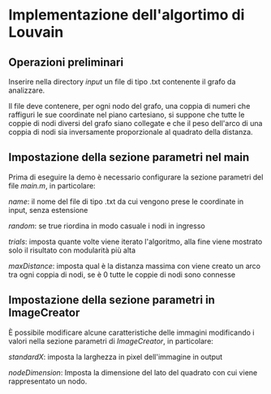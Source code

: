 # Implementazione dell'algortimo di Louvain

## Operazioni preliminari

Inserire nella directory *input* un file di tipo .txt contenente il grafo da analizzare.

Il file deve contenere, per ogni nodo del grafo, una coppia di numeri che raffiguri le sue coordinate nel piano cartesiano, si suppone che tutte le coppie di nodi diversi del grafo siano collegate e che il peso dell'arco di una coppia di nodi sia inversamente proporzionale al quadrato della distanza.

## Impostazione della sezione parametri nel main

Prima di eseguire la demo è necessario configurare la sezione parametri del file *main.m*, in particolare:

*name*: il nome del file di tipo .txt da cui vengono prese le coordinate in input, senza estensione

*random*: se true riordina in modo casuale i nodi in ingresso

*trials*: imposta quante volte viene iterato l'algoritmo, alla fine viene mostrato solo il risultato con modularità più alta

*maxDistance*: imposta qual è la distanza massima con viene creato un arco tra ogni coppia di nodi, se è 0 tutte le coppie di nodi sono connesse

## Impostazione della sezione parametri in ImageCreator

È possibile modificare alcune caratteristiche delle immagini modificando i valori nella sezione parametri di *ImageCreator*, in particolare:

*standardX*: imposta la larghezza in pixel dell'immagine in output

*nodeDimension*: Imposta la dimensione del lato del quadrato con cui viene rappresentato un nodo.